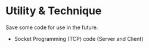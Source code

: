 # Utility & Technique

Save some code for use in the future.

- Socket Programming (TCP) code (Server and Client) 
